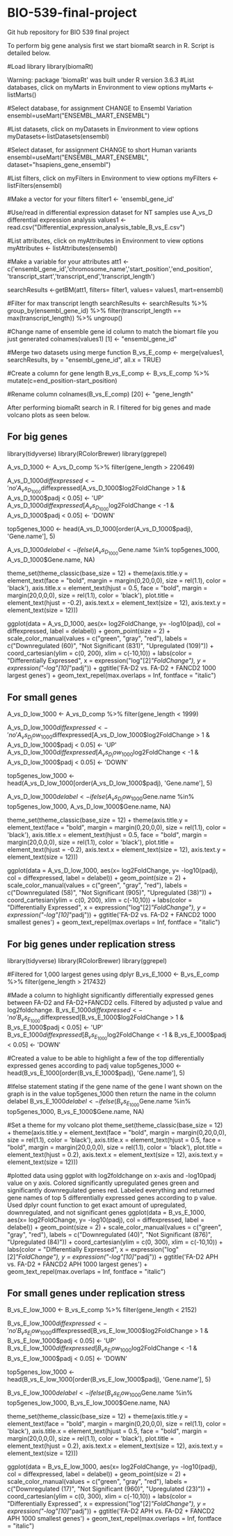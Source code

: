 # BIO-539-final-project
Git hub repository for BIO 539 final project

To perform big gene analysis first we start biomaRt search in R. Script is detailed below.

#Load library
library(biomaRt)

Warning: package 'biomaRt' was built under R version 3.6.3
#List databases, click on myMarts in Environment to view options
myMarts <- listMarts()

#Select database, for assignment CHANGE to Ensembl Variation
ensembl=useMart("ENSEMBL_MART_ENSEMBL")

#List datasets, click on myDatasets in Environment to view options
myDatasets<-listDatasets(ensembl)

#Select dataset, for assignment CHANGE to short Human variants
ensembl=useMart("ENSEMBL_MART_ENSEMBL",
                dataset="hsapiens_gene_ensembl")

#List filters, click on myFilters in Environment to view options
myFilters <- listFilters(ensembl)

#Make a vector for your filters
filter1 <- 'ensembl_gene_id'

#Use/read in differential expression dataset for NT samples use A_vs_D differential expression analysis
values1 <- read.csv("Differential_expression_analysis_table_B_vs_E.csv")

#List attributes, click on myAttributes in Environment to view options
myAttributes <- listAttributes(ensembl)

#Make a variable for your attributes
att1 <- c('ensembl_gene_id','chromosome_name','start_position','end_position',
          'transcript_start','transcript_end','transcript_length')

searchResults <-getBM(att1,
                      filters= filter1,
                      values= values1, mart=ensembl)

#Filter for max transcript length
searchResults <- searchResults %>% 
  group_by(ensembl_gene_id) %>% 
  filter(transcript_length == max(transcript_length)) %>% ungroup()

#Change name of ensemble gene id column to match the biomart file you just generated
colnames(values1) [1] <- "ensembl_gene_id"

#Merge two datasets using merge function
B_vs_E_comp <- merge(values1, searchResults, by = "ensembl_gene_id", all.x = TRUE)

#Create a column for gene length
B_vs_E_comp <- B_vs_E_comp %>% mutate(c=end_position-start_position)


#Rename column 
colnames(B_vs_E_comp) [20] <- "gene_length"


After performing biomaRt search in R. I filtered for big genes and made volcano plots as seen below.

## For big genes

library(tidyverse)
library(RColorBrewer)
library(ggrepel)

A_vs_D_1000 <- A_vs_D_comp %>% filter(gene_length > 220649)

A_vs_D_1000$diffexpressed <- 'no'
A_vs_D_1000$diffexpressed[A_vs_D_1000$log2FoldChange > 1 & A_vs_D_1000$padj < 0.05] <- 'UP'
A_vs_D_1000$diffexpressed[A_vs_D_1000$log2FoldChange < -1 & A_vs_D_1000$padj < 0.05] <- 'DOWN'

top5genes_1000 <- head(A_vs_D_1000[order(A_vs_D_1000$padj), 'Gene.name'], 5)

A_vs_D_1000$delabel <- ifelse(A_vs_D_1000$Gene.name %in% top5genes_1000, A_vs_D_1000$Gene.name, NA)
  
theme_set(theme_classic(base_size = 12) + theme(axis.title.y = element_text(face = "bold", margin = margin(0,20,0,0), size = rel(1.1), color = 'black'), axis.title.x = element_text(hjust = 0.5, face = "bold", margin = margin(20,0,0,0), size = rel(1.1), color = 'black'), plot.title = element_text(hjust = -0.2), axis.text.x = element_text(size = 12), axis.text.y = element_text(size = 12))) 

ggplot(data = A_vs_D_1000, aes(x= log2FoldChange, y= -log10(padj), col = diffexpressed, label = delabel)) + geom_point(size = 2) + scale_color_manual(values = c("green", "gray", "red"), labels = c("Downregulated (60)", "Not Significant (831)", "Upregulated (109)")) + coord_cartesian(ylim = c(0, 200), xlim = c(-10,10)) + labs(color = "Differentially Expressed", x = expression("log"[2]*"FoldChange"), y = expression("-log"[10]*"padj")) + ggtitle('FA-D2 vs. FA-D2 + FANCD2 1000 largest genes') + geom_text_repel(max.overlaps = Inf, fontface = "italic")

## For small genes

A_vs_D_low_1000 <- A_vs_D_comp %>% filter(gene_length < 1999)

A_vs_D_low_1000$diffexpressed <- 'no'
A_vs_D_low_1000$diffexpressed[A_vs_D_low_1000$log2FoldChange > 1 & A_vs_D_low_1000$padj < 0.05] <- 'UP'
A_vs_D_low_1000$diffexpressed[A_vs_D_low_1000$log2FoldChange < -1 & A_vs_D_low_1000$padj < 0.05] <- 'DOWN'

top5genes_low_1000 <- head(A_vs_D_low_1000[order(A_vs_D_low_1000$padj), 'Gene.name'], 5)

A_vs_D_low_1000$delabel <- ifelse(A_vs_D_low_1000$Gene.name %in% top5genes_low_1000, A_vs_D_low_1000$Gene.name, NA)
  
theme_set(theme_classic(base_size = 12) + theme(axis.title.y = element_text(face = "bold", margin = margin(0,20,0,0), size = rel(1.1), color = 'black'), axis.title.x = element_text(hjust = 0.5, face = "bold", margin = margin(20,0,0,0), size = rel(1.1), color = 'black'), plot.title = element_text(hjust = -0.2), axis.text.x = element_text(size = 12), axis.text.y = element_text(size = 12))) 

ggplot(data = A_vs_D_low_1000, aes(x= log2FoldChange, y= -log10(padj), col = diffexpressed, label = delabel)) + geom_point(size = 2) + scale_color_manual(values = c("green", "gray", "red"), labels = c("Downregulated (58)", "Not Significant (905)", "Upregulated (38)")) + coord_cartesian(ylim = c(0, 200), xlim = c(-10,10)) + labs(color = "Differentially Expressed", x = expression("log"[2]*"FoldChange"), y = expression("-log"[10]*"padj")) + ggtitle('FA-D2 vs. FA-D2 + FANCD2 1000 smallest genes') + geom_text_repel(max.overlaps = Inf, fontface = "italic")


## For big genes under replication stress

library(tidyverse)
library(RColorBrewer)
library(ggrepel)

#Filtered for 1,000 largest genes using dplyr
B_vs_E_1000 <- B_vs_E_comp %>% filter(gene_length > 217432)

#Made a column to highlight significantly differentially expressed genes between FA-D2 and FA-D2+FANCD2 cells. Filtered by adjusted p value and log2foldchange.
B_vs_E_1000$diffexpressed <- 'no'
B_vs_E_1000$diffexpressed[B_vs_E_1000$log2FoldChange > 1 & B_vs_E_1000$padj < 0.05] <- 'UP'
B_vs_E_1000$diffexpressed[B_vs_E_1000$log2FoldChange < -1 & B_vs_E_1000$padj < 0.05] <- 'DOWN'

#Created a value to be able to highlight a few of the top differentially expressed genes according to padj value
top5genes_1000 <- head(B_vs_E_1000[order(B_vs_E_1000$padj), 'Gene.name'], 5)

#Ifelse statement stating if the gene name of the gene I want shown on the graph is in the value top5genes_1000 then return the name in the column delabel
B_vs_E_1000$delabel <- ifelse(B_vs_E_1000$Gene.name %in% top5genes_1000, B_vs_E_1000$Gene.name, NA)
 
#Set a theme for my volcano plot
theme_set(theme_classic(base_size = 12) + theme(axis.title.y = element_text(face = "bold", margin = margin(0,20,0,0), size = rel(1.1), color = 'black'), axis.title.x = element_text(hjust = 0.5, face = "bold", margin = margin(20,0,0,0), size = rel(1.1), color = 'black'), plot.title = element_text(hjust = 0.2), axis.text.x = element_text(size = 12), axis.text.y = element_text(size = 12))) 

#plotted data using ggplot with log2foldchange on x-axis and -log10padj value on y axis. Colored significantly upregulated genes green and significantly downregulated genes red. Labeled everything and returned gene names of top 5 differentially expressed genes according to p value. Used dplyr count function to get exact amount of upregulated, downregulated, and not significant genes
ggplot(data = B_vs_E_1000, aes(x= log2FoldChange, y= -log10(padj), col = diffexpressed, label = delabel)) + geom_point(size = 2) + scale_color_manual(values = c("green", "gray", "red"), labels = c("Downregulated (40)", "Not Significant (876)", "Upregulated (84)")) + coord_cartesian(ylim = c(0, 300), xlim = c(-10,10)) + labs(color = "Differentially Expressed", x = expression("log"[2]*"FoldChange"), y = expression("-log"[10]*"padj")) + ggtitle('FA-D2 APH vs. FA-D2 + FANCD2 APH 1000 largest genes') + geom_text_repel(max.overlaps = Inf, fontface = "italic")

## For small genes under replication stress

B_vs_E_low_1000 <- B_vs_E_comp %>% filter(gene_length < 2152)

B_vs_E_low_1000$diffexpressed <- 'no'
B_vs_E_low_1000$diffexpressed[B_vs_E_low_1000$log2FoldChange > 1 & B_vs_E_low_1000$padj < 0.05] <- 'UP'
B_vs_E_low_1000$diffexpressed[B_vs_E_low_1000$log2FoldChange < -1 & B_vs_E_low_1000$padj < 0.05] <- 'DOWN'

top5genes_low_1000 <- head(B_vs_E_low_1000[order(B_vs_E_low_1000$padj), 'Gene.name'], 5)

B_vs_E_low_1000$delabel <- ifelse(B_vs_E_low_1000$Gene.name %in% top5genes_low_1000, B_vs_E_low_1000$Gene.name, NA)
  
theme_set(theme_classic(base_size = 12) + theme(axis.title.y = element_text(face = "bold", margin = margin(0,20,0,0), size = rel(1.1), color = 'black'), axis.title.x = element_text(hjust = 0.5, face = "bold", margin = margin(20,0,0,0), size = rel(1.1), color = 'black'), plot.title = element_text(hjust = 0.2), axis.text.x = element_text(size = 12), axis.text.y = element_text(size = 12))) 

ggplot(data = B_vs_E_low_1000, aes(x= log2FoldChange, y= -log10(padj), col = diffexpressed, label = delabel)) + geom_point(size = 2) + scale_color_manual(values = c("green", "gray", "red"), labels = c("Downregulated (17)", "Not Significant (960)", "Upregulated (23)")) + coord_cartesian(ylim = c(0, 300), xlim = c(-10,10)) + labs(color = "Differentially Expressed", x = expression("log"[2]*"FoldChange"), y = expression("-log"[10]*"padj")) + ggtitle('FA-D2 APH vs. FA-D2 + FANCD2 APH 1000 smallest genes') + geom_text_repel(max.overlaps = Inf, fontface = "italic")



